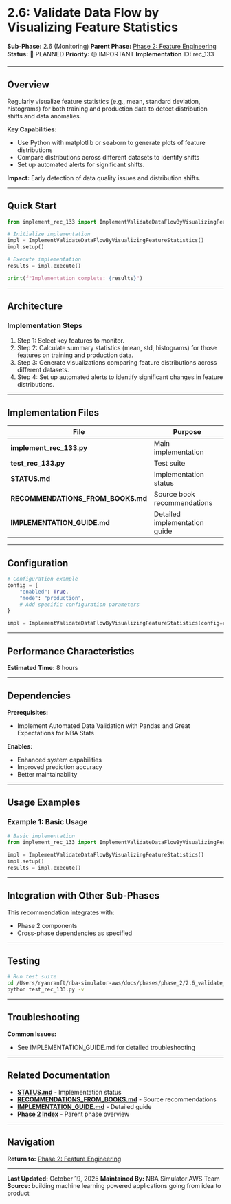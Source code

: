 # 2.6: Validate Data Flow by Visualizing Feature Statistics

**Sub-Phase:** 2.6 (Monitoring)
**Parent Phase:** [Phase 2: Feature Engineering](../PHASE_2_INDEX.md)
**Status:** 🔵 PLANNED
**Priority:** 🟡 IMPORTANT
**Implementation ID:** rec_133

---

## Overview

Regularly visualize feature statistics (e.g., mean, standard deviation, histograms) for both training and production data to detect distribution shifts and data anomalies.

**Key Capabilities:**
- Use Python with matplotlib or seaborn to generate plots of feature distributions
- Compare distributions across different datasets to identify shifts
- Set up automated alerts for significant shifts.

**Impact:**
Early detection of data quality issues and distribution shifts.

---

## Quick Start

```python
from implement_rec_133 import ImplementValidateDataFlowByVisualizingFeatureStatistics

# Initialize implementation
impl = ImplementValidateDataFlowByVisualizingFeatureStatistics()
impl.setup()

# Execute implementation
results = impl.execute()

print(f"Implementation complete: {results}")
```

---

## Architecture

### Implementation Steps

1. Step 1: Select key features to monitor.
2. Step 2: Calculate summary statistics (mean, std, histograms) for those features on training and production data.
3. Step 3: Generate visualizations comparing feature distributions across different datasets.
4. Step 4: Set up automated alerts to identify significant changes in feature distributions.

---

## Implementation Files

| File | Purpose |
|------|---------|
| **implement_rec_133.py** | Main implementation |
| **test_rec_133.py** | Test suite |
| **STATUS.md** | Implementation status |
| **RECOMMENDATIONS_FROM_BOOKS.md** | Source book recommendations |
| **IMPLEMENTATION_GUIDE.md** | Detailed implementation guide |

---

## Configuration

```python
# Configuration example
config = {
    "enabled": True,
    "mode": "production",
    # Add specific configuration parameters
}

impl = ImplementValidateDataFlowByVisualizingFeatureStatistics(config=config)
```

---

## Performance Characteristics

**Estimated Time:** 8 hours

---

## Dependencies

**Prerequisites:**
- Implement Automated Data Validation with Pandas and Great Expectations for NBA Stats

**Enables:**
- Enhanced system capabilities
- Improved prediction accuracy
- Better maintainability

---

## Usage Examples

### Example 1: Basic Usage

```python
# Basic implementation
from implement_rec_133 import ImplementValidateDataFlowByVisualizingFeatureStatistics

impl = ImplementValidateDataFlowByVisualizingFeatureStatistics()
impl.setup()
results = impl.execute()
```

---

## Integration with Other Sub-Phases

This recommendation integrates with:
- Phase 2 components
- Cross-phase dependencies as specified

---

## Testing

```bash
# Run test suite
cd /Users/ryanranft/nba-simulator-aws/docs/phases/phase_2/2.6_validate_data_flow_by_visualizing_feature_statistics
python test_rec_133.py -v
```

---

## Troubleshooting

**Common Issues:**
- See IMPLEMENTATION_GUIDE.md for detailed troubleshooting

---

## Related Documentation

- **[STATUS.md](STATUS.md)** - Implementation status
- **[RECOMMENDATIONS_FROM_BOOKS.md](RECOMMENDATIONS_FROM_BOOKS.md)** - Source recommendations
- **[IMPLEMENTATION_GUIDE.md](IMPLEMENTATION_GUIDE.md)** - Detailed guide
- **[Phase 2 Index](../PHASE_2_INDEX.md)** - Parent phase overview

---

## Navigation

**Return to:** [Phase 2: Feature Engineering](../PHASE_2_INDEX.md)

---

**Last Updated:** October 19, 2025
**Maintained By:** NBA Simulator AWS Team
**Source:** building machine learning powered applications going from idea to product
